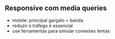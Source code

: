 ## Responsive com media queries

- mobile: principal gargalo = banda
- reduzir o tráfego é essencial
- use ferramentas para simular conexões lentas
